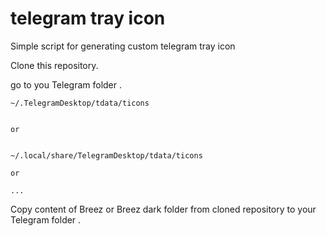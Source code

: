 # telegram tray icon
Simple script for generating custom telegram tray icon

Clone this repository.

go to you Telegram folder .

```
~/.TelegramDesktop/tdata/ticons


or 


~/.local/share/TelegramDesktop/tdata/ticons

or

...
```


Copy content of Breez or Breez dark folder from cloned repository to your Telegram folder .
